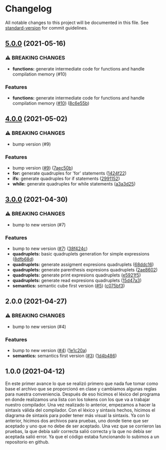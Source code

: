 # Changelog

All notable changes to this project will be documented in this file. See [standard-version](https://github.com/conventional-changelog/standard-version) for commit guidelines.

## [5.0.0](https://github.com/DanielSepulveda/compiscript/compare/v4.0.0...v5.0.0) (2021-05-16)


### ⚠ BREAKING CHANGES

* **functions:** generate intermediate code for functions and handle compilation memory (#10)

### Features

* **functions:** generate intermediate code for functions and handle compilation memory ([#10](https://github.com/DanielSepulveda/compiscript/issues/10)) ([8c6e55b](https://github.com/DanielSepulveda/compiscript/commit/8c6e55bdcf5b56465b66ba1c1d5f19c5a0b1ae71))

## [4.0.0](https://github.com/DanielSepulveda/compiscript/compare/v3.0.0...v4.0.0) (2021-05-02)


### ⚠ BREAKING CHANGES

* bump version (#9)

### Features

* bump version ([#9](https://github.com/DanielSepulveda/compiscript/issues/9)) ([7aec50b](https://github.com/DanielSepulveda/compiscript/commit/7aec50b5db2757666b5ef73d0cb4e8e874ad4fa9))
* **for:** generate quadruples for 'for' statements ([1424f22](https://github.com/DanielSepulveda/compiscript/commit/1424f2210a74b2daf557306fe815401e516dc767))
* **ifs:** generate quadruples for if statements ([2991152](https://github.com/DanielSepulveda/compiscript/commit/2991152069c4055d5e372fd0bc310097d99c0dc8))
* **while:** generate quadruples for while statements ([a3a3d25](https://github.com/DanielSepulveda/compiscript/commit/a3a3d25f6a8ef659f32d35aea0e39d63d57d49c1))

## [3.0.0](https://github.com/DanielSepulveda/compiscript/compare/v2.0.0...v3.0.0) (2021-04-30)


### ⚠ BREAKING CHANGES

* bump to new version (#7)

### Features

* bump to new version ([#7](https://github.com/DanielSepulveda/compiscript/issues/7)) ([38f424c](https://github.com/DanielSepulveda/compiscript/commit/38f424c12d67be633dae1e02a7100dcf6d12158d))
* **quadruplets:** basic quadruplets generation for simple expressions ([8dfb68d](https://github.com/DanielSepulveda/compiscript/commit/8dfb68d31d4d4b6ee6f2979ee9f02618293b8daa))
* **quadruplets:** generate assigment expresions quadruplets ([68ddc16](https://github.com/DanielSepulveda/compiscript/commit/68ddc168e4086a2907e8f9ff1aed3c8928548d1e))
* **quadruplets:** generate parenthesis expresions quadruplets ([2ae8602](https://github.com/DanielSepulveda/compiscript/commit/2ae860295424b1b07e28ac077fc7f8e7a18ca3d5))
* **quadruplets:** generate print  expresions quadruplets ([e5921f5](https://github.com/DanielSepulveda/compiscript/commit/e5921f5821ea412d4756c2a54d54825ff34d367a))
* **quadruplets:** generate read expresions quadruplets ([15d47a3](https://github.com/DanielSepulveda/compiscript/commit/15d47a3600484bf38f3f8fca88f961c363b11271))
* **semantics:** semantic cube first version ([#5](https://github.com/DanielSepulveda/compiscript/issues/5)) ([c075bf3](https://github.com/DanielSepulveda/compiscript/commit/c075bf353841a7c7ad95592ddbcf3074c12f6ee4))

## 2.0.0 (2021-04-27)


### ⚠ BREAKING CHANGES

* bump to new version (#4)

### Features

* bump to new version ([#4](https://github.com/DanielSepulveda/compiscript/issues/4)) ([1e1c20a](https://github.com/DanielSepulveda/compiscript/commit/1e1c20a342c6ebfdd041a27fc00713bcb9953614))
* **semantics:** semantics first version ([#3](https://github.com/DanielSepulveda/compiscript/issues/3)) ([1d4b486](https://github.com/DanielSepulveda/compiscript/commit/1d4b4862502d75f9b30958da297faf71ef4299fe))

## 1.0.0 (2021-04-12)

En este primer avance lo que se realizó primero que nada fue tomar como base el archivo que se proporcionó en clase y cambiamos algunas reglas para nuestra conveniencia. Después de eso hicimos el léxico del programa en donde realizamos una lista con los tokens con los que va a trabajar nuestro compilador. Una vez realizado lo anterior, empezamos a hacer la sintaxis válida del compilador. Con el léxico y sintaxis hechos, hicimos el diagrama de sintaxis para poder tener más visual la sintaxis. Ya con lo anterior, hicimos dos archivos para pruebas, uno donde tiene que ser aceptado y uno que no debe de ser aceptado. Una vez que se corrieron las pruebas, la que debía salir correcta salió correcta y la que no debía ser aceptada salió error. Ya que el código estaba funcionando lo subimos a un repositorio en github.
